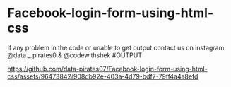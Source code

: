 # Facebook-login-form-using-html-css
If any problem in the code or unable to get output contact us on instagram @data._.pirates0 & @codewithshek
#OUTPUT

https://github.com/data-pirates07/Facebook-login-form-using-html-css/assets/96473842/908db92e-403a-4d79-bdf7-79ff4a4a8efd
